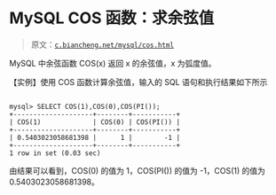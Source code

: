 # MySQL COS 函数：求余弦值

> 原文：[`c.biancheng.net/mysql/cos.html`](http://c.biancheng.net/mysql/cos.html)

MySQL 中余弦函数 COS(x) 返回 x 的余弦值，x 为弧度值。

【实例】使用 COS 函数计算余弦值，输入的 SQL 语句和执行结果如下所示

```

mysql> SELECT COS(1),COS(0),COS(PI());
+--------------------+--------+-----------+
| COS(1)             | COS(0) | COS(PI()) |
+--------------------+--------+-----------+
| 0.5403023058681398 |      1 |        -1 |
+--------------------+--------+-----------+
1 row in set (0.03 sec)
```

由结果可以看到，COS(0) 的值为 1，COS(PI()) 的值为 -1，COS(1) 的值为 0.5403023058681398。